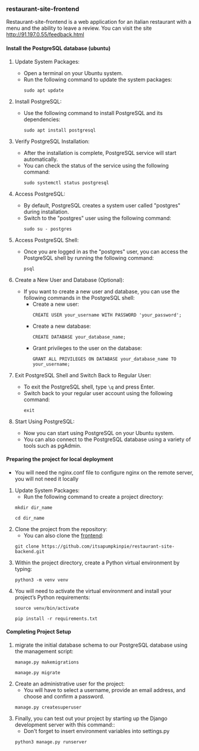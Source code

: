 ### restaurant-site-frontend
Restaurant-site-frontend is a web application for an italian restaurant with a menu and the ability to leave a review. You can visit the site http://91.197.0.55/feedback.html
#### Install the PostgreSQL database (ubuntu)
1. Update System Packages:
   - Open a terminal on your Ubuntu system.
   - Run the following command to update the system packages:
     ```
     sudo apt update
     ```

2. Install PostgreSQL:
   - Use the following command to install PostgreSQL and its dependencies:
     ```
     sudo apt install postgresql
     ```

3. Verify PostgreSQL Installation:
   - After the installation is complete, PostgreSQL service will start automatically.
   - You can check the status of the service using the following command:
     ```
     sudo systemctl status postgresql
     ```

4. Access PostgreSQL:
   - By default, PostgreSQL creates a system user called "postgres" during installation.
   - Switch to the "postgres" user using the following command:
     ```
     sudo su - postgres
     ```

5. Access PostgreSQL Shell:
   - Once you are logged in as the "postgres" user, you can access the PostgreSQL shell by running the following command:
     ```
     psql
     ```

6. Create a New User and Database (Optional):
   - If you want to create a new user and database, you can use the following commands in the PostgreSQL shell:
     - Create a new user:
       ```
       CREATE USER your_username WITH PASSWORD 'your_password';
       ```
     - Create a new database:
       ```
       CREATE DATABASE your_database_name;
       ```
     - Grant privileges to the user on the database:
       ```
       GRANT ALL PRIVILEGES ON DATABASE your_database_name TO your_username;
       ```

7. Exit PostgreSQL Shell and Switch Back to Regular User:
   - To exit the PostgreSQL shell, type `\q` and press Enter.
   - Switch back to your regular user account using the following command:
     ```
     exit
     ```
8. Start Using PostgreSQL:
   - Now you can start using PostgreSQL on your Ubuntu system.
   - You can also connect to the PostgreSQL database using a variety of tools such as pgAdmin.


#### Preparing the project for local deployment
   - You will need the nginx.conf file to configure nginx on the remote server, you will not need it locally
1. Update System Packages:
   - Run the following command to create a project directory:
   ```
   mkdir dir_name
   ```
   ```
   cd dir_name
   ```
2. Clone the project from the repository:
   - You can also clone the [frontend](https://github.com/itsapumpkinpie/restaurant-site-frontend):
   ```
   git clone https://github.com/itsapumpkinpie/restaurant-site-backend.git
   ```
3. Within the project directory, create a Python virtual environment by typing:
     ```
     python3 -m venv venv
     ```
4. You will need to activate the virtual environment and install your project’s Python requirements:
     ```
     source venv/bin/activate
     ```
     ```
     pip install -r requirements.txt
     ```
#### Completing Project Setup
1. migrate the initial database schema to our PostgreSQL database using the management script:
     ```
     manage.py makemigrations
     ```
     ```
     manage.py migrate
     ```
2. Create an administrative user for the project:
    - You will have to select a username, provide an email address, and choose and confirm a password.
     ```
     manage.py createsuperuser
     ```
3.  Finally, you can test out your project by starting up the Django development server with this command::
    - Don't forget to insert environment variables into settings.py
     ```
     python3 manage.py runserver
     ```
